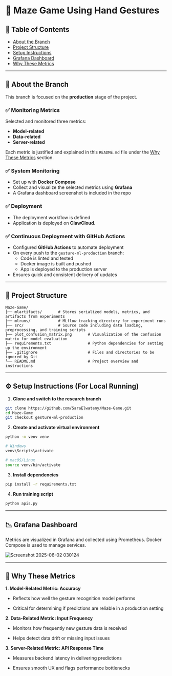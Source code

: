 # 🧠 Maze Game Using Hand Gestures


## 📑 Table of Contents
- [About the Branch](#about-the-branch)
- [Project Structure](#project-structure)
- [Setup Instructions](#️-setup-instructions-for-local-running)
- [Grafana Dashboard](#grafana-dashboard)
- [Why These Metrics](#why-these-metrics)


---


## 📌 About the Branch

This branch is focused on the **production** stage of the project.

### ✅ Monitoring Metrics 
Selected and monitored three metrics:
- **Model-related**
- **Data-related**
- **Server-related**

Each metric is justified and explained in this `README.md` file under the [Why These Metrics](#why-these-metrics) section.

### ✅ System Monitoring
- Set up with **Docker Compose**
- Collect and visualize the selected metrics using **Grafana**
- A Grafana dashboard screenshot is included in the repo

### ✅ Deployment
- The deployment workflow is defined
- Application is deployed on **ClawCloud**.

### ✅ Continuous Deployment with GitHub Actions
- Configured **GitHub Actions** to automate deployment
- On every push to the `gesture-ml-production` branch:
  - Code is linted and tested
  - Docker image is built and pushed
  - App is deployed to the production server
- Ensures quick and consistent delivery of updates



---



## 📁 Project Structure
```<code>
Maze-Game/
├── mlartifacts/       # Stores serialized models, metrics, and artifacts from experiments
├── mlruns/            # MLflow tracking directory for experiment runs
├── src/               # Source code including data loading, preprocessing, and training scripts
├── plot_confusion_matrix.png       # Visualization of the confusion matrix for model evaluation
├── requirements.txt                # Python dependencies for setting up the environment
├── .gitignore                      # Files and directories to be ignored by Git
└── README.md                       # Project overview and instructions
```


---


## ⚙️ Setup Instructions (For Local Running)

1. **Clone and switch to the research branch**

```bash
git clone https://github.com/SaraElwatany/Maze-Game.git
cd Maze-Game
git checkout gesture-ml-production
```


2. **Create and activate virtual environment**

```bash
python -m venv venv

# Windows
venv\Scripts\activate

# macOS/Linux
source venv/bin/activate
```


3. **Install dependencies**

```bash
pip install -r requirements.txt
```


4. **Run training script**
   
```bash
python apis.py
```





---



## 📉 Grafana Dashboard

Metrics are visualized in Grafana and collected using Prometheus.
Docker Compose is used to manage services.

![Screenshot 2025-06-02 030124](https://github.com/user-attachments/assets/17b4f71f-2430-428e-8470-37a0042ac303)



---




## 🧩 Why These Metrics


**1. Model-Related Metric: Accuracy**

- Reflects how well the gesture recognition model performs

- Critical for determining if predictions are reliable in a production setting


**2. Data-Related Metric: Input Frequency**

- Monitors how frequently new gesture data is received

- Helps detect data drift or missing input issues
  

**3. Server-Related Metric: API Response Time**

- Measures backend latency in delivering predictions

- Ensures smooth UX and flags performance bottlenecks




